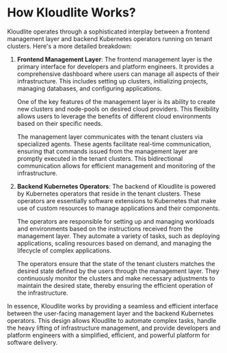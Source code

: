 # How Kloudlite Works?

Kloudlite operates through a sophisticated interplay between a frontend management layer and backend Kubernetes operators running on tenant clusters. Here's a more detailed breakdown:

1. **Frontend Management Layer**: The frontend management layer is the primary interface for developers and platform engineers. It provides a comprehensive dashboard where users can manage all aspects of their infrastructure. This includes setting up clusters, initializing projects, managing databases, and configuring applications.

   One of the key features of the management layer is its ability to create new clusters and node-pools on desired cloud providers. This flexibility allows users to leverage the benefits of different cloud environments based on their specific needs.

   The management layer communicates with the tenant clusters via specialized agents. These agents facilitate real-time communication, ensuring that commands issued from the management layer are promptly executed in the tenant clusters. This bidirectional communication allows for efficient management and monitoring of the infrastructure.

2. **Backend Kubernetes Operators**: The backend of Kloudlite is powered by Kubernetes operators that reside in the tenant clusters. These operators are essentially software extensions to Kubernetes that make use of custom resources to manage applications and their components.

   The operators are responsible for setting up and managing workloads and environments based on the instructions received from the management layer. They automate a variety of tasks, such as deploying applications, scaling resources based on demand, and managing the lifecycle of complex applications.

   The operators ensure that the state of the tenant clusters matches the desired state defined by the users through the management layer. They continuously monitor the clusters and make necessary adjustments to maintain the desired state, thereby ensuring the efficient operation of the infrastructure.

In essence, Kloudlite works by providing a seamless and efficient interface between the user-facing management layer and the backend Kubernetes operators. This design allows Kloudlite to automate complex tasks, handle the heavy lifting of infrastructure management, and provide developers and platform engineers with a simplified, efficient, and powerful platform for software delivery.